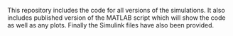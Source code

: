 This repository includes the code for all versions of the simulations. It also includes published version of the MATLAB script which will show the code as well as any plots. Finally the Simulink files have also been provided.
